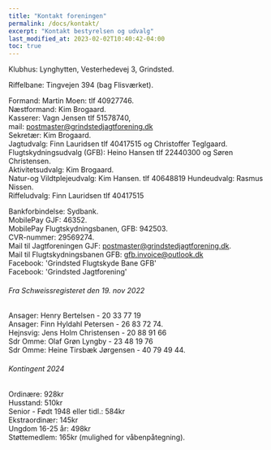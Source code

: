 ```yaml
---
title: "Kontakt foreningen"
permalink: /docs/kontakt/
excerpt: "Kontakt bestyrelsen og udvalg"
last_modified_at: 2023-02-02T10:40:42-04:00
toc: true
---
```

Klubhus: Lynghytten, Vesterhedevej 3, Grindsted. 

Riffelbane: Tingvejen 394 (bag Flisværket). 

Formand: Martin Moen: tlf 40927746.    
Næstformand: Kim Brogaard.    
Kasserer: Vagn Jensen tlf 51578740,  
mail: postmaster@grindstedjagtforening.dk   
Sekretær: Kim Brogaard.   
Jagtudvalg: Finn Lauridsen tlf 40417515 og Christoffer Teglgaard.   
Flugtskydningsudvalg (GFB): Heino Hansen tlf 22440300 og Søren Christensen.   
Aktivitetsudvalg: Kim Brogaard.   
Natur-og Vildtplejeudvalg: Kim Hansen. tlf 40648819
Hundeudvalg: Rasmus Nissen.  
Riffeludvalg: Finn Lauridsen tlf 40417515  

Bankforbindelse: Sydbank.    
MobilePay GJF: 46352.    
MobilePay Flugtskydningsbanen, GFB: 942503.    
CVR-nummer: 29569274.    
Mail til Jagtforeningen GJF: postmaster@grindstedjagtforening.dk.  
Mail til Flugtskydningsbanen GFB: gfb.invoice@outlook.dk  
Facebook: 'Grindsted Flugtskyde Bane GFB'  
Facebook: 'Grindsted Jagtforening'

###### Fra Schweissregisteret den 19. nov 2022
Ansager: Henry Bertelsen - 20 33 77 19  
Ansager: Finn Hyldahl Petersen - 26 83 72 74.  
Hejnsvig: Jens Holm Christensen - 20 88 91 66  
Sdr Omme: Olaf Grøn Lyngby - 23 48 19 76   
Sdr Omme: Heine Tirsbæk Jørgensen - 40 79 49 44. 

###### Kontingent 2024
Ordinære:	928kr  
Husstand:	510kr  
Senior - Født 1948 eller tidl.: 584kr  
Ekstraordinær:	145kr   
Ungdom 16-25 år:	498kr  
Støttemedlem: 165kr (mulighed for våbenpåtegning). 


